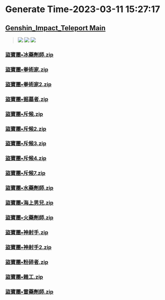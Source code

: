 # Generate Time-2023-03-11 15:27:17

## [Genshin_Impact_Teleport Main](https://github.com/Sam5440/Genshin_Impact_Teleport)

>![](https://komarev.com/ghpvc/?username=done439)
>![](https://komarev.com/ghpvc/?username=done438)
>![](https://komarev.com/ghpvc/?username=done437)

### [盜寶團•冰藥劑師.zip](https://raw.githubusercontent.com/Sam5440/Genshin_Impact_Teleport/download/ManualCollectPoint/Monster/TreasureHoarders/%E7%9B%9C%E5%AF%B6%E5%9C%98%E2%80%A2%E5%86%B0%E8%97%A5%E5%8A%91%E5%B8%AB.zip)

### [盜寶團•拳術家.zip](https://raw.githubusercontent.com/Sam5440/Genshin_Impact_Teleport/download/ManualCollectPoint/Monster/TreasureHoarders/%E7%9B%9C%E5%AF%B6%E5%9C%98%E2%80%A2%E6%8B%B3%E8%A1%93%E5%AE%B6.zip)

### [盜寶團•拳術家2.zip](https://raw.githubusercontent.com/Sam5440/Genshin_Impact_Teleport/download/ManualCollectPoint/Monster/TreasureHoarders/%E7%9B%9C%E5%AF%B6%E5%9C%98%E2%80%A2%E6%8B%B3%E8%A1%93%E5%AE%B62.zip)

### [盜寶團•掘墓者.zip](https://raw.githubusercontent.com/Sam5440/Genshin_Impact_Teleport/download/ManualCollectPoint/Monster/TreasureHoarders/%E7%9B%9C%E5%AF%B6%E5%9C%98%E2%80%A2%E6%8E%98%E5%A2%93%E8%80%85.zip)

### [盜寶團•斥候.zip](https://raw.githubusercontent.com/Sam5440/Genshin_Impact_Teleport/download/ManualCollectPoint/Monster/TreasureHoarders/%E7%9B%9C%E5%AF%B6%E5%9C%98%E2%80%A2%E6%96%A5%E5%80%99.zip)

### [盜寶團•斥候2.zip](https://raw.githubusercontent.com/Sam5440/Genshin_Impact_Teleport/download/ManualCollectPoint/Monster/TreasureHoarders/%E7%9B%9C%E5%AF%B6%E5%9C%98%E2%80%A2%E6%96%A5%E5%80%992.zip)

### [盜寶團•斥候3.zip](https://raw.githubusercontent.com/Sam5440/Genshin_Impact_Teleport/download/ManualCollectPoint/Monster/TreasureHoarders/%E7%9B%9C%E5%AF%B6%E5%9C%98%E2%80%A2%E6%96%A5%E5%80%993.zip)

### [盜寶團•斥候4.zip](https://raw.githubusercontent.com/Sam5440/Genshin_Impact_Teleport/download/ManualCollectPoint/Monster/TreasureHoarders/%E7%9B%9C%E5%AF%B6%E5%9C%98%E2%80%A2%E6%96%A5%E5%80%994.zip)

### [盜寶團•斥候7.zip](https://raw.githubusercontent.com/Sam5440/Genshin_Impact_Teleport/download/ManualCollectPoint/Monster/TreasureHoarders/%E7%9B%9C%E5%AF%B6%E5%9C%98%E2%80%A2%E6%96%A5%E5%80%997.zip)

### [盜寶團•水藥劑師.zip](https://raw.githubusercontent.com/Sam5440/Genshin_Impact_Teleport/download/ManualCollectPoint/Monster/TreasureHoarders/%E7%9B%9C%E5%AF%B6%E5%9C%98%E2%80%A2%E6%B0%B4%E8%97%A5%E5%8A%91%E5%B8%AB.zip)

### [盜寶團•海上男兒.zip](https://raw.githubusercontent.com/Sam5440/Genshin_Impact_Teleport/download/ManualCollectPoint/Monster/TreasureHoarders/%E7%9B%9C%E5%AF%B6%E5%9C%98%E2%80%A2%E6%B5%B7%E4%B8%8A%E7%94%B7%E5%85%92.zip)

### [盜寶團•火藥劑師.zip](https://raw.githubusercontent.com/Sam5440/Genshin_Impact_Teleport/download/ManualCollectPoint/Monster/TreasureHoarders/%E7%9B%9C%E5%AF%B6%E5%9C%98%E2%80%A2%E7%81%AB%E8%97%A5%E5%8A%91%E5%B8%AB.zip)

### [盜寶團•神射手.zip](https://raw.githubusercontent.com/Sam5440/Genshin_Impact_Teleport/download/ManualCollectPoint/Monster/TreasureHoarders/%E7%9B%9C%E5%AF%B6%E5%9C%98%E2%80%A2%E7%A5%9E%E5%B0%84%E6%89%8B.zip)

### [盜寶團•神射手2.zip](https://raw.githubusercontent.com/Sam5440/Genshin_Impact_Teleport/download/ManualCollectPoint/Monster/TreasureHoarders/%E7%9B%9C%E5%AF%B6%E5%9C%98%E2%80%A2%E7%A5%9E%E5%B0%84%E6%89%8B2.zip)

### [盜寶團•粉碎者.zip](https://raw.githubusercontent.com/Sam5440/Genshin_Impact_Teleport/download/ManualCollectPoint/Monster/TreasureHoarders/%E7%9B%9C%E5%AF%B6%E5%9C%98%E2%80%A2%E7%B2%89%E7%A2%8E%E8%80%85.zip)

### [盜寶團•雜工.zip](https://raw.githubusercontent.com/Sam5440/Genshin_Impact_Teleport/download/ManualCollectPoint/Monster/TreasureHoarders/%E7%9B%9C%E5%AF%B6%E5%9C%98%E2%80%A2%E9%9B%9C%E5%B7%A5.zip)

### [盜寶團•雷藥劑師.zip](https://raw.githubusercontent.com/Sam5440/Genshin_Impact_Teleport/download/ManualCollectPoint/Monster/TreasureHoarders/%E7%9B%9C%E5%AF%B6%E5%9C%98%E2%80%A2%E9%9B%B7%E8%97%A5%E5%8A%91%E5%B8%AB.zip)


